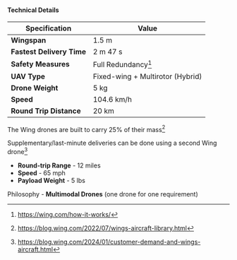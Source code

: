 #### Technical Details
| Specification             | Value                            |
| ------------------------- | -------------------------------- |
| **Wingspan**              | 1.5 m                            |
| **Fastest Delivery Time** | 2 m 47 s                         |
| **Safety Measures**       | Full Redundancy[^1]              |
| **UAV Type**              | Fixed-wing + Multirotor (Hybrid) |
| **Drone Weight**          | 5 kg                             |
| **Speed**                 | 104.6 km/h                       |
| **Round Trip Distance**   | 20 km                            |

The Wing drones are built to carry 25% of their mass[^2]

Supplementary/last-minute deliveries can be done using a second Wing drone[^3]
* **Round-trip Range** - 12 miles
* **Speed** - 65 mph
* **Payload Weight** - 5 lbs

Philosophy - **Multimodal Drones** (one drone for one requirement)

[^1]: https://wing.com/how-it-works/
[^2]: https://blog.wing.com/2022/07/wings-aircraft-library.html
[^3]: https://blog.wing.com/2024/01/customer-demand-and-wings-aircraft.html
